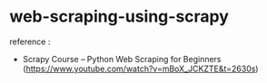 # web-scraping-using-scrapy

reference : 
- Scrapy Course – Python Web Scraping for Beginners (https://www.youtube.com/watch?v=mBoX_JCKZTE&t=2630s)
